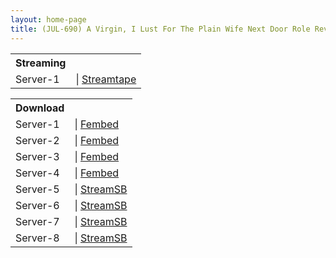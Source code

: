 ```yaml
---
layout: home-page
title: (JUL-690) A Virgin, I Lust For The Plain Wife Next Door Role Reversal A Sweaty Reverse Hold Intercourse That Taught Me How To Fuck. Mina Kitano
---
```


<table><tbody>
<tr>
<th>Streaming</th>
</tr>
<tr>
<td>Server-1</td>
<td>| <a href="https://streamtape.com/v/Q0yGY9oyamc0zb8/JUL-690.mp4" target="_blank">Streamtape</a></td>
</tr>
</tbody></table>

<table><tbody>
<tr>
<th>Download</th>
</tr>
<tr>
<td>Server-1</td>
<td>| <a href="https://www.watchjavnow.xyz/f/3ew6xcmxyw015nn" target="_blank">Fembed</a></td>
</tr>
<tr>
<td>Server-2</td>
<td>| <a href="https://fakyutube.com/f/nx8lnh2jwq7gx13" target="_blank">Fembed</a></td>
</tr>
<tr>
<td>Server-3</td>
<td>| <a href="https://dutrag.com/f/k-gzls3g0medg8-" target="_blank">Fembed</a></td>
</tr>
<tr>
<td>Server-4</td>
<td>| <a href="https://dutrag.com/f/dw5pruxr08-3rw7" target="_blank">Fembed</a></td>
</tr>
<tr>
<td>Server-5</td>
<td>| <a href="https://streamsb.net/d/262dfhl3ck3r.html" target="_blank">StreamSB</a></td>
</tr>
<tr>
<td>Server-6</td>
<td>| <a href="https://streamsb.co/d/v12e4elj6zaj.html" target="_blank">StreamSB</a></td>
</tr>
<tr>
<td>Server-7</td>
<td>| <a href="https://streamsb.net/d/arrm5h38yjbj.html" target="_blank">StreamSB</a></td>
</tr>
<tr>
<td>Server-8</td>
<td>| <a href="https://javplaya.com/d/4gdlbvkgalev.html" target="_blank">StreamSB</a></td>
</tr>
</tbody></table>
